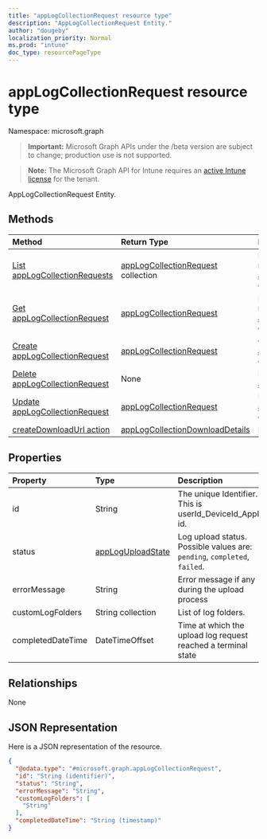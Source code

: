 ```yaml
---
title: "appLogCollectionRequest resource type"
description: "AppLogCollectionRequest Entity."
author: "dougeby"
localization_priority: Normal
ms.prod: "intune"
doc_type: resourcePageType
---
```


# appLogCollectionRequest resource type

Namespace: microsoft.graph

> **Important:** Microsoft Graph APIs under the /beta version are subject to change; production use is not supported.

> **Note:** The Microsoft Graph API for Intune requires an [active Intune license](https://go.microsoft.com/fwlink/?linkid=839381) for the tenant.

AppLogCollectionRequest Entity.

## Methods
|Method|Return Type|Description|
|:---|:---|:---|
|[List appLogCollectionRequests](../api/intune-devices-applogcollectionrequest-list.md)|[appLogCollectionRequest](../resources/intune-devices-applogcollectionrequest.md) collection|List properties and relationships of the [appLogCollectionRequest](../resources/intune-devices-applogcollectionrequest.md) objects.|
|[Get appLogCollectionRequest](../api/intune-devices-applogcollectionrequest-get.md)|[appLogCollectionRequest](../resources/intune-devices-applogcollectionrequest.md)|Read properties and relationships of the [appLogCollectionRequest](../resources/intune-devices-applogcollectionrequest.md) object.|
|[Create appLogCollectionRequest](../api/intune-devices-applogcollectionrequest-create.md)|[appLogCollectionRequest](../resources/intune-devices-applogcollectionrequest.md)|Create a new [appLogCollectionRequest](../resources/intune-devices-applogcollectionrequest.md) object.|
|[Delete appLogCollectionRequest](../api/intune-devices-applogcollectionrequest-delete.md)|None|Deletes a [appLogCollectionRequest](../resources/intune-devices-applogcollectionrequest.md).|
|[Update appLogCollectionRequest](../api/intune-devices-applogcollectionrequest-update.md)|[appLogCollectionRequest](../resources/intune-devices-applogcollectionrequest.md)|Update the properties of a [appLogCollectionRequest](../resources/intune-devices-applogcollectionrequest.md) object.|
|[createDownloadUrl action](../api/intune-devices-applogcollectionrequest-createdownloadurl.md)|[appLogCollectionDownloadDetails](../resources/intune-devices-applogcollectiondownloaddetails.md)|Not yet documented|

## Properties
|Property|Type|Description|
|:---|:---|:---|
|id|String|The unique Identifier. This is userId_DeviceId_AppId id.|
|status|[appLogUploadState](../resources/intune-devices-apploguploadstate.md)|Log upload status. Possible values are: `pending`, `completed`, `failed`.|
|errorMessage|String|Error message if any during the upload process|
|customLogFolders|String collection|List of log folders. |
|completedDateTime|DateTimeOffset|Time at which the upload log request reached a terminal state|

## Relationships
None

## JSON Representation
Here is a JSON representation of the resource.
<!-- {
  "blockType": "resource",
  "keyProperty": "id",
  "@odata.type": "microsoft.graph.appLogCollectionRequest"
}
-->
``` json
{
  "@odata.type": "#microsoft.graph.appLogCollectionRequest",
  "id": "String (identifier)",
  "status": "String",
  "errorMessage": "String",
  "customLogFolders": [
    "String"
  ],
  "completedDateTime": "String (timestamp)"
}
```






